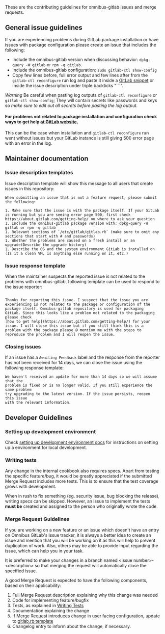 These are the contributing guidelines for omnibus-gitlab issues and merge
requests.

## General issue guidelines

If you are experiencing problems during GitLab package installation or have issues with package configuration please create an issue that includes the following:

- Include the omnibus-gitlab version when discussing behavior: `dpkg-query -W
  gitlab` or `rpm -q gitlab`.
- Include the omnibus-gitlab configuration: `sudo gitlab-ctl show-config`
- Copy few lines before, full error output and few lines after from the `gitlab-ctl reconfigure` run log and paste it inside a [GitLab snippet](https://gitlab.com/snippets) or inside the issue description under triple backticks "```".

*Warning* Be careful when pasting log outputs of `gitlab-ctl reconfigure` or `gitlab-ctl show-config`; They will contain secrets like passwords and keys so *make sure to edit out all secrets before pasting the log output*.

#### For problems not related to package installation and configuration check ways to get help [at GitLab website.](https://about.gitlab.com/getting-help/)

This can be the case when installation and `gitlab-ctl reconfigure` run went without issues but your GitLab instance is still giving 500 error page with an error in the log.

## Maintainer documentation

### Issue description templates

Issue description template will show this message to
all users that create issues in this repository:

```
When submitting an issue that is not a feature request, please submit the following:

1. Make sure that the issue is with the package itself. If your GitLab is running but you are seeing error page 500, first check https://about.gitlab.com/getting-help/ on where to ask your question
1. Include the omnibus-gitlab package version with: dpkg-query -W
gitlab or rpm -q gitlab
1. Relevant sections of `/etc/gitlab/gitlab.rb` (make sure to omit any sections that start with # and passwords)
1. Whether the problems are caused on a fresh install or an upgrade(Describe the upgrade history)
1. Describe the OS and the system environment GitLab is installed on (Is it a clean VM, is anything else running on it, etc.)
```

### Issue response template

When the maintainer suspects the reported issue is not related to the problems with omnibus-gitlab, following template can be used to respond to the issue reporter:

```

Thanks for reporting this issue. I suspect that the issue you are experiencing is not related to the package or configuration of the package itself. Omnibus-gitlab repository is used for packaging GitLab. Since this looks like a problem not related to the packaging please check
[how to get help](https://about.gitlab.com/getting-help/) for your issue. I will close this issue but if you still think this is a problem with the package please @ mention me with the steps to reproduce the problem and I will reopen the issue.

```

### Closing issues

If an issue has a `Awaiting Feedback` label and the response from the reporter
has not been received for 14 days, we can close the issue using the following
response template:

```
We haven't received an update for more than 14 days so we will assume that the
problem is fixed or is no longer valid. If you still experience the same problem
try upgrading to the latest version. If the issue persists, reopen this issue
with the relevant information.
```

## Developer Guidelines

### Setting up development environment

Check [setting up development environment docs](doc/development/README.md) for
instructions on setting up a environment for local development.

### Writing tests

Any change in the internal cookbook also requires specs. Apart from testing the
specific feature/bug, it would be greatly appreciated if the submitted Merge
Request includes more tests. This is to ensure that the test coverage grows with
development.

When in rush to fix something (eg. security issue, bug blocking the release),
writing specs can be skipped. However, an issue to implement the tests 
**must be** created and assigned to the person who originally wrote the code.

### Merge Request Guidelines

If you are working on a new feature or an issue which doesn't have an entry on
Omnibus GitLab's issue tracker, it is always a better idea to create an issue
and mention that you will be working on it as this will help to prevent
duplication of work. Also, others may be able to provide input regarding the
issue, which can help you in your task.

It is preferred to make your changes in a branch named \<issue
number>-\<description> so that merging the request will automatically close the
specified issue.

A good Merge Request is expected to have the following components, based on
their applicability:

 1. Full Merge Request description explaining why this change was needed
 2. Code for implementing feature/bugfix
 3. Tests, as explained in [Writing Tests](#writing-tests)
 4. Documentation explaining the change
 5. If Merge Request introduces change in user facing configuration, update to [gitlab.rb template](files/gitlab-config-template/gitlab.rb.template)
 6. Changelog entry to inform about the change, if necessary.
